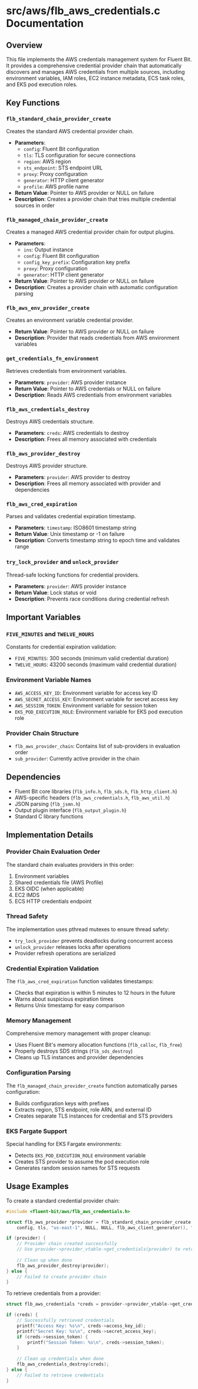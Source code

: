 # src/aws/flb_aws_credentials.c Documentation

## Overview

This file implements the AWS credentials management system for Fluent Bit. It provides a comprehensive credential provider chain that automatically discovers and manages AWS credentials from multiple sources, including environment variables, IAM roles, EC2 instance metadata, ECS task roles, and EKS pod execution roles.

## Key Functions

### `flb_standard_chain_provider_create`
Creates the standard AWS credential provider chain.
- **Parameters**: 
  - `config`: Fluent Bit configuration
  - `tls`: TLS configuration for secure connections
  - `region`: AWS region
  - `sts_endpoint`: STS endpoint URL
  - `proxy`: Proxy configuration
  - `generator`: HTTP client generator
  - `profile`: AWS profile name
- **Return Value**: Pointer to AWS provider or NULL on failure
- **Description**: Creates a provider chain that tries multiple credential sources in order

### `flb_managed_chain_provider_create`
Creates a managed AWS credential provider chain for output plugins.
- **Parameters**: 
  - `ins`: Output instance
  - `config`: Fluent Bit configuration
  - `config_key_prefix`: Configuration key prefix
  - `proxy`: Proxy configuration
  - `generator`: HTTP client generator
- **Return Value**: Pointer to AWS provider or NULL on failure
- **Description**: Creates a provider chain with automatic configuration parsing

### `flb_aws_env_provider_create`
Creates an environment variable credential provider.
- **Return Value**: Pointer to AWS provider or NULL on failure
- **Description**: Provider that reads credentials from AWS environment variables

### `get_credentials_fn_environment`
Retrieves credentials from environment variables.
- **Parameters**: `provider`: AWS provider instance
- **Return Value**: Pointer to AWS credentials or NULL on failure
- **Description**: Reads AWS credentials from environment variables

### `flb_aws_credentials_destroy`
Destroys AWS credentials structure.
- **Parameters**: `creds`: AWS credentials to destroy
- **Description**: Frees all memory associated with credentials

### `flb_aws_provider_destroy`
Destroys AWS provider structure.
- **Parameters**: `provider`: AWS provider to destroy
- **Description**: Frees all memory associated with provider and dependencies

### `flb_aws_cred_expiration`
Parses and validates credential expiration timestamp.
- **Parameters**: `timestamp`: ISO8601 timestamp string
- **Return Value**: Unix timestamp or -1 on failure
- **Description**: Converts timestamp string to epoch time and validates range

### `try_lock_provider` and `unlock_provider`
Thread-safe locking functions for credential providers.
- **Parameters**: `provider`: AWS provider instance
- **Return Value**: Lock status or void
- **Description**: Prevents race conditions during credential refresh

## Important Variables

### `FIVE_MINUTES` and `TWELVE_HOURS`
Constants for credential expiration validation:
- `FIVE_MINUTES`: 300 seconds (minimum valid credential duration)
- `TWELVE_HOURS`: 43200 seconds (maximum valid credential duration)

### Environment Variable Names
- `AWS_ACCESS_KEY_ID`: Environment variable for access key ID
- `AWS_SECRET_ACCESS_KEY`: Environment variable for secret access key
- `AWS_SESSION_TOKEN`: Environment variable for session token
- `EKS_POD_EXECUTION_ROLE`: Environment variable for EKS pod execution role

### Provider Chain Structure
- `flb_aws_provider_chain`: Contains list of sub-providers in evaluation order
- `sub_provider`: Currently active provider in the chain

## Dependencies

- Fluent Bit core libraries (`flb_info.h`, `flb_sds.h`, `flb_http_client.h`)
- AWS-specific headers (`flb_aws_credentials.h`, `flb_aws_util.h`)
- JSON parsing (`flb_jsmn.h`)
- Output plugin interface (`flb_output_plugin.h`)
- Standard C library functions

## Implementation Details

### Provider Chain Evaluation Order
The standard chain evaluates providers in this order:
1. Environment variables
2. Shared credentials file (AWS Profile)
3. EKS OIDC (when applicable)
4. EC2 IMDS
5. ECS HTTP credentials endpoint

### Thread Safety
The implementation uses pthread mutexes to ensure thread safety:
- `try_lock_provider` prevents deadlocks during concurrent access
- `unlock_provider` releases locks after operations
- Provider refresh operations are serialized

### Credential Expiration Validation
The `flb_aws_cred_expiration` function validates timestamps:
- Checks that expiration is within 5 minutes to 12 hours in the future
- Warns about suspicious expiration times
- Returns Unix timestamp for easy comparison

### Memory Management
Comprehensive memory management with proper cleanup:
- Uses Fluent Bit's memory allocation functions (`flb_calloc`, `flb_free`)
- Properly destroys SDS strings (`flb_sds_destroy`)
- Cleans up TLS instances and provider dependencies

### Configuration Parsing
The `flb_managed_chain_provider_create` function automatically parses configuration:
- Builds configuration keys with prefixes
- Extracts region, STS endpoint, role ARN, and external ID
- Creates separate TLS instances for credential and STS providers

### EKS Fargate Support
Special handling for EKS Fargate environments:
- Detects `EKS_POD_EXECUTION_ROLE` environment variable
- Creates STS provider to assume the pod execution role
- Generates random session names for STS requests

## Usage Examples

To create a standard credential provider chain:
```c
#include <fluent-bit/aws/flb_aws_credentials.h>

struct flb_aws_provider *provider = flb_standard_chain_provider_create(
    config, tls, "us-east-1", NULL, NULL, flb_aws_client_generator(), "default");

if (provider) {
    // Provider chain created successfully
    // Use provider->provider_vtable->get_credentials(provider) to retrieve credentials
    
    // Clean up when done
    flb_aws_provider_destroy(provider);
} else {
    // Failed to create provider chain
}
```

To retrieve credentials from a provider:
```c
struct flb_aws_credentials *creds = provider->provider_vtable->get_credentials(provider);

if (creds) {
    // Successfully retrieved credentials
    printf("Access Key: %s\n", creds->access_key_id);
    printf("Secret Key: %s\n", creds->secret_access_key);
    if (creds->session_token) {
        printf("Session Token: %s\n", creds->session_token);
    }
    
    // Clean up credentials when done
    flb_aws_credentials_destroy(creds);
} else {
    // Failed to retrieve credentials
}
```